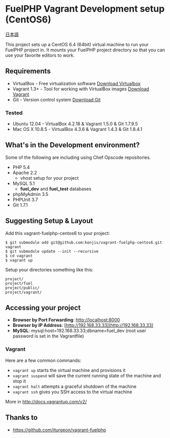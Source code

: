 # FuelPHP Vagrant Development setup (CentOS6)

[日本語](README.ja.md)

This project sets up a CentOS 6.4 (64bit) virtual machine to run your FuelPHP project in.  It mounts your FuelPHP project directory so that you can use your favorite editors to work.

## Requirements

* VirtualBox - Free virtualization software [Download Virtualbox](https://www.virtualbox.org/wiki/Downloads)
* Vagrant 1.3+ - Tool for working with VirtualBox images [Download Vagrant](http://downloads.vagrantup.com/)
* Git - Version control system [Download Git](http://git-scm.com/downloads)

### Tested

* Ubuntu 12.04 - VirtualBox 4.2.18 & Vagrant 1.5.0 & Git 1.7.9.5
* Mac OS X 10.8.5 - VirtualBox 4.3.6 & Vagrant 1.4.3 & Git 1.8.4.1

## What's in the Development environment?

Some of the following are including using Chef Opscode repositories.

* PHP 5.4
* Apache 2.2
  * vhost setup for your project
* MySQL 5.1
  * **fuel_dev** and **fuel_test** databases
* phpMyAdmin 3.5
* PHPUnit 3.7
* Git 1.7.1

## Suggesting Setup & Layout

Add this vagrant-fuelphp-centos6 to your project:

	$ git submodule add git@github.com:kenjis/vagrant-fuelphp-centos6.git vagrant
	$ git submodule update --init --recursive
	$ cd vagrant
	$ vagrant up

Setup your directories something like this:

	project/
	project/fuel
	project/public/
	project/vagrant/

## Accessing your project

* **Browser by Port Forwarding**: [http://localhost:8000](http://localhost:8000)
* **Browser by IP Address**: [http://192.168.33.33](http://192.168.33.33)
* **MySQL**: mysql:host=192.168.33.33;dbname=fuel_dev (root user password is set in the Vagrantfile)

### Vagrant

Here are a few common commands:

* `vagrant up` starts the virtual machine and provisions it
* `vagrant suspend` will save the current running state of the machine and stop it
* `vagrant halt` attempts a graceful shutdown of the machine
* `vagrant ssh` gives you SSH access to the virtual machine

More in http://docs.vagrantup.com/v2/

## Thanks to

* https://github.com/iturgeon/vagrant-fuelphp
